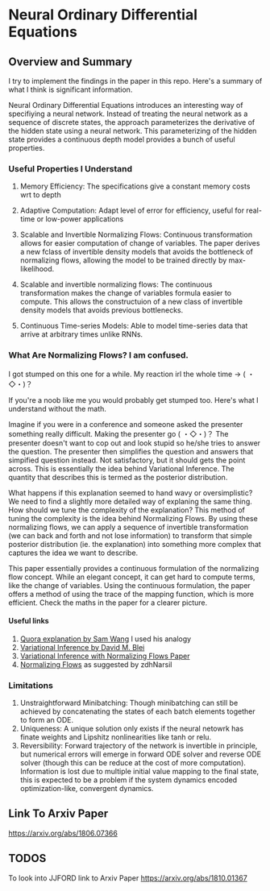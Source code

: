 # Neural Ordinary Differential Equations
## Overview and Summary
I try to implement the findings in the paper in this repo. Here's a summary of what I think is significant information.

Neural Ordinary Differential Equations introduces an interesting way of specifiying a neural network. Instead of treating the neural network as a sequence of discrete states, the approach parameterizes the derivative of the hidden state using a neural network. This parameterizing of the hidden state provides a continuous depth model provides a bunch of useful properties.

### Useful Properties I Understand
1. Memory Efficiency: The specifications give a constant memory costs wrt to depth
2. Adaptive Computation: Adapt level of error for efficiency, useful for real-time or low-power applications
3. Scalable and Invertible Normalizing Flows: Continuous transformation allows for easier computation of change of variables. The paper derives a new fclass of invertible density models that avoids the bottleneck of normalizing flows, allowing the model to be trained directly by max-likelihood.
4. Scalable and invertible normalizing flows: The continuous transformation makes the change of variables formula easier to compute. This allows the constructuion of a new class of invertible density models that avoids previous bottlenecks. 

5. Continuous Time-series Models: Able to model time-series data that arrive at arbitrary times unlike RNNs.

### What Are Normalizing Flows? I am confused.
I got stumped on this one for a while. My reaction irl the whole time -> ( ・◇・)？ 

If you're a noob like me you would probably get stumped too. Here's what I understand without the math.

Imagine if you were in a conference and someone asked the presenter something really difficult. Making the presenter go ( ・◇・)？ The presenter
doesn't want to cop out and look stupid so he/she tries to answer the question. The presenter then simplifies the question and answers that simpified question instead. Not satisfactory, but it should gets the point across. This is essentially the idea behind Variational Inference. The quantity that describes this is termed as the posterior distribution.

What happens if this explanation seemed to hand wavy or oversimplistic? We need to find a slightly more detailed way of explaning the same thing. How should we tune the complexity of the explanation? This method of tuning the complexity is the idea behind Normalizing Flows. By using these normalizing flows, we can apply a sequence of invertible transformation (we can back and forth and not lose information) to transform that simple posterior distribution (ie. the explanation) into something more complex that captures the idea we want to describe. 

This paper essentially provides a continuous formulation of the normalizing flow concept. While an elegant concept, it can get hard to compute terms, like the change of variables. Using the continuous formulation, the paper offers a method of using the trace of the mapping function, which is more efficient. Check the maths in the paper for a clearer picture.


#### Useful links
1. [Quora explanation by Sam Wang](https://www.quora.com/What-is-variational-inference) I used his analogy
2. [Variational Inference by David  M. Blei](https://www.cs.princeton.edu/courses/archive/fall11/cos597C/lectures/variational-inference-i.pdf)
3. [Variational Inference with Normalizing Flows Paper](https://arxiv.org/abs/1505.05770) 
4. [Normalizing Flows](http://akosiorek.github.io/ml/2018/04/03/norm_flows.html) as suggested by zdhNarsil

### Limitations
1. Unstraightforward Minibatching: Though minibatching can still be achieved by concatenating the states of each batch elements together to form an ODE.
2. Uniqueness: A unique solution only exists if the neural netowrk has finate weights and Lipshitz nonlinearities like tanh or relu.
3. Reversibility: Forward trajectory of the network is invertible in principle, but numerical errors will emerge in forward ODE solver and reverse ODE solver (though this can be reduce at the cost of more computation). Information is lost due to multiple initial value mapping to the final state, this is expected to be a problem if the system dynamics encoded optimization-like, convergent dynamics.


## Link To Arxiv Paper
https://arxiv.org/abs/1806.07366

## TODOS
To look into JJFORD link to Arxiv Paper
https://arxiv.org/abs/1810.01367
